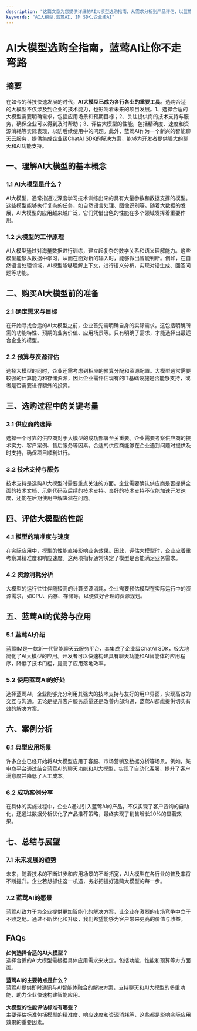 ```yaml
---
description: "这篇文章为您提供详细的AI大模型选购指南，从需求分析到产品评估，以蓝莺AI为例，确保您在选购过程中不走弯路。"
keywords: "AI大模型,蓝莺AI, IM SDK,企业级AI"
---
```

# AI大模型选购全指南，蓝莺AI让你不走弯路

## 摘要

在如今的科技快速发展的时代，**AI大模型已成为各行各业的重要工具**。选购合适的大模型不仅涉及到企业的技术能力，也影响着未来的项目发展。1、选择合适的大模型需要明确需求，包括应用场景和预期目标；2、关注提供商的技术支持与服务，确保企业可以得到及时帮助；3、评估大模型的性能，包括精确度、速度和资源消耗等实际表现，以防后续使用中的问题。此外，蓝莺AI作为一个新兴的智能聊天云服务，提供集成企业级ChatAI SDK的解决方案，能够为开发者提供强大的聊天和AI功能支持。

## 一、理解AI大模型的基本概念

### 1.1 AI大模型是什么？

AI大模型，通常指通过深度学习技术训练出来的具有大量参数和数据支撑的模型。这些模型能够执行复杂的任务，如自然语言处理、图像识别等。随着大数据的发展，AI大模型的应用越来越广泛，它们凭借出色的性能在多个领域发挥着重要作用。

### 1.2 大模型的工作原理

AI大模型通过对海量数据进行训练，建立起复杂的数学关系和语义理解能力。这些模型能够从数据中学习，从而在面对新的输入时，能够做出智能判断。例如，在自然语言处理领域，AI模型能够理解上下文，进行语义分析，实现对话生成、回答问题等功能。

## 二、购买AI大模型前的准备

### 2.1 确定需求与目标

在开始寻找合适的AI大模型之前，企业首先需明确自身的实际需求。这包括明确所需的功能特性、预期的业务价值、应用场景等。只有明确了需求，才能选择出最适合企业的模型。

### 2.2 预算与资源评估

选择大模型的同时，企业还需考虑到相应的预算分配和资源配置。大模型通常需要较强的计算能力和存储资源，因此企业需评估现有的IT基础设施是否能够支持，或者是否需要进行额外的投资。

## 三、选购过程中的关键考量

### 3.1 供应商的选择

选择一个可靠的供应商对于大模型的成功部署至关重要。企业需要考察供应商的技术实力、客户案例、售后服务等因素。合适的供应商能够在企业遇到问题时提供及时支持，确保项目顺利进行。

### 3.2 技术支持与服务

技术支持是选购AI大模型时需要重点关注的方面。企业需要确认供应商是否提供全面的技术文档、示例代码及后续的技术支持。良好的技术支持不仅能加速开发速度，还能在后期使用中解决潜在问题。

## 四、评估大模型的性能

### 4.1 模型的精准度与速度

在实际应用中，模型的性能直接影响业务效果。因此，评估大模型时，企业应着重考察其精准度和响应速度。这两项指标通常决定了模型是否能满足业务需求。

### 4.2 资源消耗分析

大模型的运行往往伴随较高的计算资源消耗，企业需要预估模型在实际运行中的资源需求，如CPU、内存、存储等，以便做好合理的资源规划。

## 五、蓝莺AI的优势与应用

### 5.1 蓝莺AI介绍

蓝莺IM是一款新一代智能聊天云服务平台，其集成了企业级ChatAI SDK，极大地简化了AI大模型的应用。开发者可以快速构建具有聊天功能和AI智能体的应用程序，降低了技术门槛，提高了应用落地效率。

### 5.2 使用蓝莺AI的好处

选择蓝莺AI，企业能够充分利用其强大的技术支持与友好的用户界面，实现高效的交互与沟通。无论是提升客户服务质量还是改善内部沟通，蓝莺AI都能提供切实有效的解决方案。

## 六、案例分析

### 6.1 典型应用场景

许多企业已经开始将AI大模型应用于客服、市场营销及数据分析等场景。例如，某电商平台通过结合蓝莺AI的聊天功能和AI大模型，实现了自动化客服，提升了客户满意度并降低了人工成本。

### 6.2 成功案例分享

在具体的实施过程中，企业A通过引入蓝莺AI的产品，不仅实现了客户咨询的自动化，还通过数据分析优化了产品推荐策略，最终实现了销售增长20%的显著效果。

## 七、总结与展望 

### 7.1 未来发展的趋势

未来，随着技术的不断进步和应用场景的不断拓宽，AI大模型在各行业的普及率将不断提升。企业若想抓住这一机遇，务必把握好选购大模型的每一步。

### 7.2 蓝莺AI的愿景

蓝莺AI致力于为企业提供更加智能化的解决方案，让企业在激烈的市场竞争中立于不败之地。通过不断优化和升级，我们希望能够为客户带来更高的价值与收益。

## FAQs

**如何选择合适的AI大模型？**  
选择合适的AI大模型需根据具体应用需求来决定，包括功能、性能和预算等方方面面。

**蓝莺AI的主要特点是什么？**  
蓝莺AI提供即时通讯与AI智能体融合的解决方案，支持聊天和AI大模型的多重功能，助力企业快速构建智能应用。

**大模型的性能评估标准有哪些？**  
主要评估标准包括模型的精准度、响应速度和资源消耗等，这些都是影响实际应用效果的重要因素。
